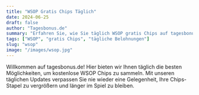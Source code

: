 ```yaml
---
title: "WSOP Gratis Chips Täglich"
date: 2024-06-25
draft: false
author: "Tagesbonus.de"
summary: "Erfahren Sie, wie Sie täglich WSOP gratis Chips auf tagesbonus.de sammeln können. Holen Sie sich die besten Tipps und exklusiven Links zu kostenlosen Chips!"
tags: ["WSOP", "gratis Chips", "tägliche Belohnungen"]
slug: "wsop"
image: "/images/wsop.jpg"
---
```


Willkommen auf tagesbonus.de! Hier bieten wir Ihnen täglich die besten Möglichkeiten, um kostenlose WSOP Chips zu sammeln. Mit unseren täglichen Updates verpassen Sie nie wieder eine Gelegenheit, Ihre Chips-Stapel zu vergrößern und länger im Spiel zu bleiben.
